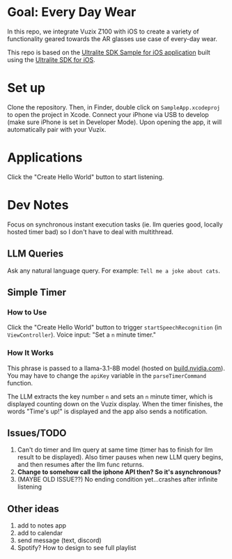 # Goal: Every Day Wear
In this repo, we integrate Vuzix Z100 with iOS to create a variety of functionality geared towards the AR glasses use case of every-day wear.

This repo is based on the [Ultralite SDK Sample for iOS application](https://github.com/Vuzix/ultralite-sdk-ios-sample) built using the [Ultralite SDK for iOS](https://github.com/Vuzix/UltraliteSDK-releases-iOS). 

# Set up
Clone the repository. Then, in Finder, double click on `SampleApp.xcodeproj` to open the project in Xcode. Connect your iPhone via USB to develop (make sure iPhone is set in Developer Mode). Upon opening the app, it will automatically pair with your Vuzix.

# Applications
Click the "Create Hello World" button to start listening.

# Dev Notes
Focus on synchronous instant execution tasks (ie. llm queries good, locally hosted timer bad) so I don't have to deal with multithread.

## LLM Queries
Ask any natural language query. For example: `Tell me a joke about cats`.

## Simple Timer

### How to Use
Click the "Create Hello World" button to trigger `startSpeechRecognition` (in `ViewController`). Voice input: "Set a `n` minute timer."

### How It Works
This phrase is passed to a llama-3.1-8B model (hosted on [build.nvidia.com](https://build.nvidia.com/meta/llama-3_1-8b-instruct)). You may have to change the `apiKey` variable in the `parseTimerCommand` function.

The LLM extracts the key number `n` and sets an `n` minute timer, which is displayed counting down on the Vuzix display. When the timer finishes, the words "Time's up!" is displayed and the app also sends a notification.

## Issues/TODO
1. Can't do timer and llm query at same time (timer has to finish for llm result to be displayed). Also timer pauses when new LLM query begins, and then resumes after the llm func returns.
2. __Change to somehow call the iphone API then? So it's asynchronous?__
1. (MAYBE OLD ISSUE??) No ending condition yet...crashes after infinite listening

## Other ideas
1. add to notes app
1. add to calendar
1. send message (text, discord)
1. Spotify? How to design to see full playlist
